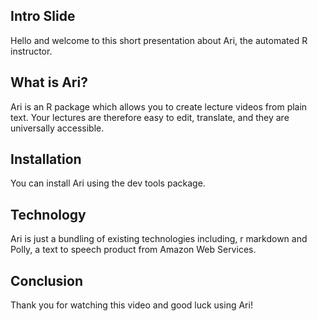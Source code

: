 ## Intro Slide

Hello and welcome to this short presentation about Ari, the automated R
instructor.

## What is Ari?

Ari is an R package which allows you to create lecture videos from plain text.
Your lectures are therefore easy to edit, translate, and they are universally
accessible.

## Installation

You can install Ari using the dev tools package.

## Technology

Ari is just a bundling of existing technologies including, r markdown and Polly,
a text to speech product from Amazon Web Services.

## Conclusion

Thank you for watching this video and good luck using Ari!
